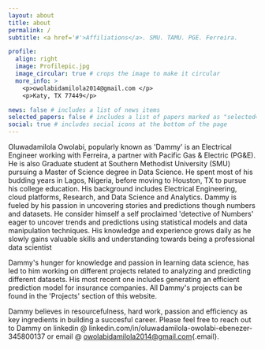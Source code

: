 ```yaml
---
layout: about
title: about
permalink: /
subtitle: <a href='#'>Affiliations</a>. SMU. TAMU. PGE. Ferreira.

profile:
  align: right
  image: Profilepic.jpg
  image_circular: true # crops the image to make it circular
  more_info: >
    <p>owolabidamilola2014@gmail.com </p>
    <p>Katy, TX 77449</p>

news: false # includes a list of news items
selected_papers: false # includes a list of papers marked as "selected={true}"
social: true # includes social icons at the bottom of the page
---
```


Oluwadamilola Owolabi, popularly known as 'Dammy' is an Electrical Engineer working with Ferreira, a partner with Pacific Gas & Electric (PG&E). He is also Graduate student at Southern Methodist University (SMU) pursuing a Master of Science degree in Data Science. He spent most of his budding years in Lagos, Nigeria, before moving to Houston, TX to pursue his college education. His background includes Electrical Engineering, cloud platforms, Research, and Data Science and Analytics. Dammy is fueled by his passion in uncovering stories and predictions though numbers and datasets. He consider himself a self proclaimed 'detective of Numbers' eager to uncover trends and predictions using statistical models and data manipulation techniques. His knowledge and experience grows daily as he slowly gains valuable skills and understanding towards being a professional data scientist

Dammy's hunger for knowledge and passion in learning data science, has led to him working on different projects related to analyzing and predicting different datasets. His most recent one includes generating an efficient prediction model for insurance companies. All Dammy's projects can be found in the 'Projects' section of this website.

Dammy believes in resourcefulness, hard work, passion and efficiency as key ingredients in building a succesful career. Please feel free to reach out to Dammy on linkedin \@ linkedin.com/in/oluwadamilola-owolabi-ebenezer-345800137 or email \@ [owolabidamilola2014\@gmail.com](mailto:owolabidamilola2014@gmail.com){.email}.
